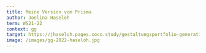 ```yaml
---
title: Meine Version vom Prisma
author: Joelina Haseloh
term: WS21-22
context: gg
target: https://jhaseloh.pages.coco.study/gestaltungsportfolio-generative-gestaltung-ws-202122/
image: /images/gg-2022-haseloh.jpg
---
```

